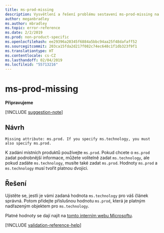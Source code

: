 ```yaml
---
title: ms-prod-missing
description: Vysvětlení a řešení problému sestavení ms-prod-missing na webu Docs
author: meganbradley
ms.author: mbradley
ms.topic: error-reference
ms.date: 2/2/2019
ms.prod: non-product-specific
ms.openlocfilehash: ee29396a20345f6884a5bbc94aa25f48dafaff52
ms.sourcegitcommit: 203ca15fda2d217f082c74ec648c1f1db323f9f1
ms.translationtype: HT
ms.contentlocale: cs-CZ
ms.lasthandoff: 02/04/2019
ms.locfileid: "55713216"
---
```

# <a name="ms-prod-missing"></a>ms-prod-missing

**Připravujeme**

[!INCLUDE [suggestion-note](includes/suggestion-note.md)]

## <a name="suggestion"></a>Návrh

`Missing attribute: ms.prod. If you specify ms.technology, you must also specify ms.prod.`

K zadání místních produktů používejte `ms.prod`. Pokud chcete o `ms.prod` zadat podrobnější informace, můžete volitelně zadat `ms.technology`, ale pokud zadáte `ms.technology`, musíte také zadat `ms.prod`. Hodnoty `ms.prod` a `ms.technology` musí tvořit platnou dvojici.

## <a name="resolution"></a>Řešení

Ujistěte se, jestli je vámi zadaná hodnota `ms.technology` pro váš článek správná. Potom přidejte příslušnou hodnotu `ms.prod`, která je platným nadřazeným objektem pro `ms.technology`.

Platné hodnoty se dají najít na [tomto interním webu Microsoftu](https://docsmetadatatool.azurewebsites.net/whitelists).

<!--make sure to add this file to your includes folder and verify the path-->
[!INCLUDE [validation-reference-help](includes/validation-reference-help.md)]

